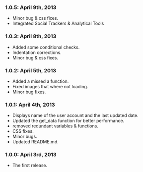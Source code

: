 ### 1.0.5: April 9th, 2013
* Minor bug & css fixes.
* Integrated Social Trackers & Analytical Tools

### 1.0.3: April 8th, 2013
* Added some conditional checks.
* Indentation corrections.
* Minor bug & css fixes.

### 1.0.2: April 5th, 2013
* Added a missed a function.
* Fixed images that where not loading.
* Minor bug fixes.

### 1.0.1: April 4th, 2013
* Displays name of the user account and the last updated date.
* Updated the get_data function for better performance.
* removed redundant variables & functions.
* CSS fixes.
* Minor bugs.
* Updated README.md.

### 1.0.0: April 3rd, 2013
* The first release.
